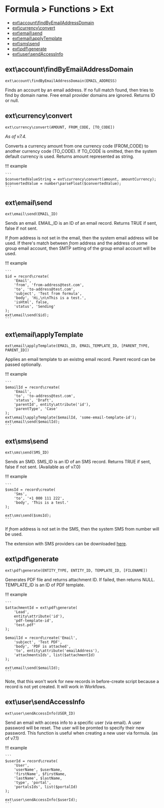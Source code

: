 # Formula > Functions > Ext

* [ext\account\findByEmailAddressDomain](#extaccountfindbyemailaddressdomain)
* [ext\currency\convert](#extcurrencyconvert)
* [ext\email\send](#extemailsend)
* [ext\email\applyTemplate](#extemailapplytemplate)
* [ext\sms\send](#extsmssend)
* [ext\pdf\generate](#extpdfgenerate)
* [ext\user\sendAccessInfo](#extusersendaccessinfo)

## ext\account\findByEmailAddressDomain

`ext\account\findByEmailAddressDomain(EMAIL_ADDRESS)`

Finds an account by an email address. If no full match found, then tries to find by domain name. Free email provider domains are ignored. 
Returns ID or null.

## ext\currency\convert

`ext\currency\convert(AMOUNT, FROM_CODE, [TO_CODE])`

*As of v7.4.*

Converts a currency amount from one currency code (FROM_CODE) to another currency code (TO_CODE). If TO_CODE is omitted, then
the system default currency is used. Returns amount represented as string.

!!! example

    ```
    $convertedValueString = ext\currency\convert(amount, amountCurrency);
    $convertedValue = number\parseFloat($convertedValue);
    ```

## ext\email\send

`ext\email\send(EMAIL_ID)`

Sends an email. EMAIL_ID is an ID of an email record. Returns TRUE if sent, false if not sent.

If *from* address is not set in the email, then the system email address will be used. If there's match between *from* address and 
the address of some group email account, then SMTP setting of the group email account will be used.

!!! example

    ```
    $id = record\create(
        'Email',
        'from', 'from-address@test.com',
        'to', 'to-address@test.com',
        'subject', 'Test from formula',
        'body', 'Hi,\n\nThis is a test.',
        'isHtml', false,
        'status', 'Sending'
    );
    ext\email\send($id);
    ```

## ext\email\applyTemplate

`ext\email\applyTemplate(EMAIL_ID, EMAIL_TEMPLATE_ID, [PARENT_TYPE, PARENT_ID])`

Applies an email template to an existng email record. Parent record can be passed optionally.

!!! example

    ```
    $emailId = record\create(
        'Email',
        'to', 'to-address@test.com',
        'status', 'Draft',
        'parentId', entity\attribute('id'),
        'parentType', 'Case'
    );
    ext\email\applyTemplate($emailId, 'some-email-template-id');
    ext\email\send($emailId);
    ```

## ext\sms\send

`ext\sms\send(SMS_ID)`

Sends an SMD. SMS_ID is an ID of an SMS record. Returns TRUE if sent, false if not sent. (Available as of v7.0)

!!! example

    ```
    $smsId = record\create(
        'Sms',
        'to', '+1 000 111 222',
        'body', 'This is a test.'
    );

    ext\sms\send($smsId);
    ```

If *from* address is not set in the SMS, then the system SMS from number will be used.

The extension with SMS providers can be downloaded [here](https://github.com/espocrm/ext-sms-providers/releases).

## ext\pdf\generate

`ext\pdf\generate(ENTITY_TYPE, ENTITY_ID, TEMPLATE_ID, [FILENAME])`

Generates PDF file and returns attachment ID. If failed, then returns NULL. TEMPLATE_ID is an ID of PDF template.

!!! example

    ```
    $attachmentId = ext\pdf\generate(
        'Lead',
        entity\attribute('id'),
        'pdf-template-id',
        'test.pdf'
    );

    $emailId = record\create('Email',
        'subject', 'Test PDF',
        'body', 'PDF is attached',
        'to', entity\attribute('emailAddress'),
        'attachmentsIds', list($attachmentId)
    );

    ext\email\send($emailId);
    ```

Note, that this won't work for new records in before-create script because a record is not yet created. It will work in Workfows.

## ext\user\sendAccessInfo

`ext\user\sendAccessInfo(USER_ID)`

Send an email with access info to a specific user (via email). A user password will be reset. The user will be promted to specify their 
new password. This function is useful when creating a new user via formula. (as of v7.1)

!!! example

    ```
    $userId = record\create(
        'User',
        'userName', $userName,
        'firstName', $firstName,
        'lastName', $lastName,
        'type', 'portal',
        'portalsIds', list($portalId)
    );

    ext\user\sendAccessInfo($userId);
    ```
